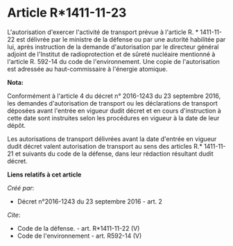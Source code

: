 # Article R*1411-11-23

L'autorisation d'exercer l'activité de transport prévue à l'article R. * 1411-11-22 est délivrée par le ministre de la
défense ou par une autorité habilitée par lui, après instruction de la demande d'autorisation par le directeur général
adjoint de l'Institut de radioprotection et de sûreté nucléaire mentionné à l'article R. 592-14 du code de l'environnement.
Une copie de l'autorisation est adressée au haut-commissaire à l'énergie atomique.

**Nota:**

Conformément à l'article 4 du décret n° 2016-1243 du 23 septembre 2016, les demandes d'autorisation de transport ou les
déclarations de transport déposées avant l'entrée en vigueur dudit décret et en cours d'instruction à cette date sont
instruites selon les procédures en vigueur à la date de leur dépôt.

Les autorisations de transport délivrées avant la date d'entrée en vigueur dudit décret valent autorisation de transport au
sens des articles R.* 1411-11-21 et suivants du code de la défense, dans leur rédaction résultant dudit décret.

**Liens relatifs à cet article**

_Créé par_:

  - Décret n°2016-1243 du 23 septembre 2016 - art. 2

_Cite_:

  - Code de la défense. - art. R*1411-11-22 (V)
  - Code de l'environnement - art. R592-14 (V)
